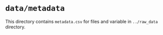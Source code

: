 # `data/metadata`

This directory contains `metadata.csv` for files and variable in `../raw_data` directory.